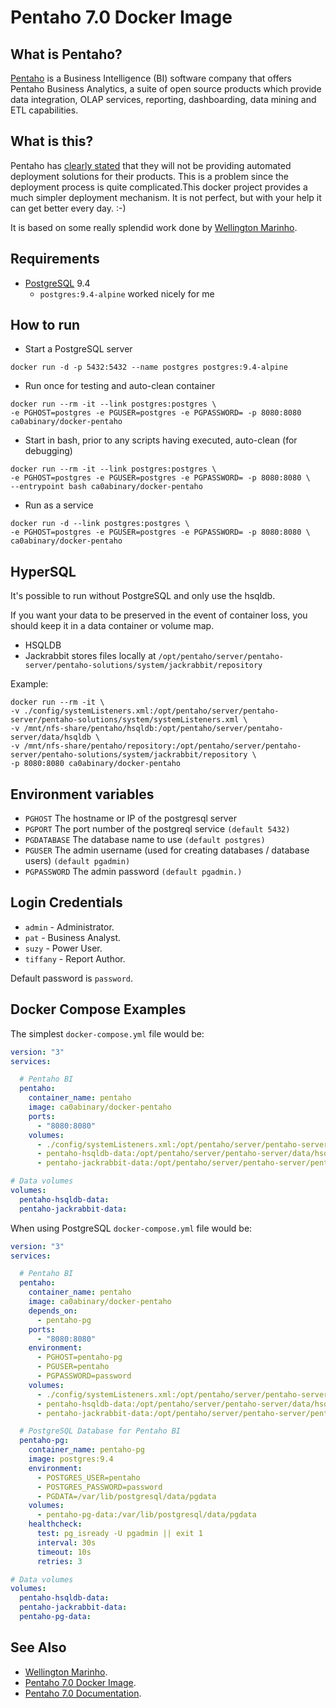# Pentaho 7.0 Docker Image

## What is Pentaho?

[Pentaho](http://www.pentaho.com/) is a Business Intelligence (BI) software
company that offers Pentaho Business Analytics, a suite of open source products
which provide data integration, OLAP services, reporting, dashboarding, data
mining and ETL capabilities.

## What is this?

Pentaho has [clearly
stated](https://support.pentaho.com/hc/en-us/articles/210384343-Automated-deployment-solutions-Docker-Puppet-Chef-etc-)
that they will not be providing automated deployment solutions for their
products. This is a problem since the deployment process is quite
complicated.This docker project provides a much simpler deployment mechanism. It
is not perfect, but with your help it can get better every day. :-)

It is based on some really splendid work done by [Wellington
Marinho](https://github.com/wmarinho/docker-pentaho).

## Requirements

- [PostgreSQL](https://www.postgresql.org/) 9.4
  - `postgres:9.4-alpine` worked nicely for me

## How to run

- Start a PostgreSQL server

```Shell
docker run -d -p 5432:5432 --name postgres postgres:9.4-alpine
```

- Run once for testing and auto-clean container

```Shell
docker run --rm -it --link postgres:postgres \
-e PGHOST=postgres -e PGUSER=postgres -e PGPASSWORD= -p 8080:8080 ca0abinary/docker-pentaho
```

- Start in bash, prior to any scripts having executed, auto-clean (for debugging)

```Shell
docker run --rm -it --link postgres:postgres \
-e PGHOST=postgres -e PGUSER=postgres -e PGPASSWORD= -p 8080:8080 \
--entrypoint bash ca0abinary/docker-pentaho
```

- Run as a service

```Shell
docker run -d --link postgres:postgres \
-e PGHOST=postgres -e PGUSER=postgres -e PGPASSWORD= -p 8080:8080 \
ca0abinary/docker-pentaho
```

## HyperSQL

It's possible to run without PostgreSQL and only use the hsqldb.

If you want your data to be preserved in the event of container loss, you should
keep it in a data container or volume map.

- HSQLDB
- Jackrabbit stores files locally at `/opt/pentaho/server/pentaho-server/pentaho-solutions/system/jackrabbit/repository`

Example:

```shell
docker run --rm -it \
-v ./config/systemListeners.xml:/opt/pentaho/server/pentaho-server/pentaho-solutions/system/systemListeners.xml \
-v /mnt/nfs-share/pentaho/hsqldb:/opt/pentaho/server/pentaho-server/data/hsqldb \
-v /mnt/nfs-share/pentaho/repository:/opt/pentaho/server/pentaho-server/pentaho-solutions/system/jackrabbit/repository \
-p 8080:8080 ca0abinary/docker-pentaho
```

## Environment variables

- `PGHOST` The hostname or IP of the postgresql server
- `PGPORT` The port number of the postgreql service `(default 5432)`
- `PGDATABASE` The database name to use `(default postgres)`
- `PGUSER` The admin username (used for creating databases / database users) `(default pgadmin)`
- `PGPASSWORD` The admin password `(default pgadmin.)`

## Login Credentials

- `admin` - Administrator.
- `pat` - Business Analyst.
- `suzy` - Power User.
- `tiffany` - Report Author.

Default password is `password`.

## Docker Compose Examples

The simplest `docker-compose.yml` file would be:

```YAML
version: "3"
services:

  # Pentaho BI
  pentaho:
    container_name: pentaho
    image: ca0abinary/docker-pentaho
    ports:
      - "8080:8080"
    volumes:
      - ./config/systemListeners.xml:/opt/pentaho/server/pentaho-server/pentaho-solutions/system/systemListeners.xml
      - pentaho-hsqldb-data:/opt/pentaho/server/pentaho-server/data/hsqldb
      - pentaho-jackrabbit-data:/opt/pentaho/server/pentaho-server/pentaho-solutions/system/jackrabbit/repository

# Data volumes
volumes:
  pentaho-hsqldb-data:
  pentaho-jackrabbit-data:
```

When using PostgreSQL `docker-compose.yml` file would be:

```YAML
version: "3"
services:

  # Pentaho BI
  pentaho:
    container_name: pentaho
    image: ca0abinary/docker-pentaho
    depends_on:
      - pentaho-pg
    ports:
      - "8080:8080"
    environment:
      - PGHOST=pentaho-pg
      - PGUSER=pentaho
      - PGPASSWORD=password
    volumes:
      - ./config/systemListeners.xml:/opt/pentaho/server/pentaho-server/pentaho-solutions/system/systemListeners.xml
      - pentaho-hsqldb-data:/opt/pentaho/server/pentaho-server/data/hsqldb
      - pentaho-jackrabbit-data:/opt/pentaho/server/pentaho-server/pentaho-solutions/system/jackrabbit/repository

  # PostgreSQL Database for Pentaho BI
  pentaho-pg:
    container_name: pentaho-pg
    image: postgres:9.4
    environment:
      - POSTGRES_USER=pentaho
      - POSTGRES_PASSWORD=password
      - PGDATA=/var/lib/postgresql/data/pgdata
    volumes:
      - pentaho-pg-data:/var/lib/postgresql/data/pgdata
    healthcheck:
      test: pg_isready -U pgadmin || exit 1
      interval: 30s
      timeout: 10s
      retries: 3

# Data volumes
volumes:
  pentaho-hsqldb-data:
  pentaho-jackrabbit-data:
  pentaho-pg-data:
```

## See Also

- [Wellington Marinho](https://github.com/wmarinho/docker-pentaho).
- [Pentaho 7.0 Docker Image](https://github.com/ca0abinary/docker-pentaho).
- [Pentaho 7.0 Documentation](https://help.pentaho.com/Documentation/7.0).
